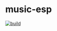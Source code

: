 # music-esp
[![build](https://github.com/tbuen/music-esp/actions/workflows/build.yml/badge.svg)](https://github.com/tbuen/music-esp/actions/workflows/build.yml)
